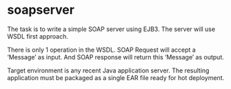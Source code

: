 # soapserver

The task is to write a simple SOAP server using EJB3. The server will use WSDL first approach.

There is only 1 operation in the WSDL. SOAP Request will accept a ‘Message’ as input. And SOAP response will return this ‘Message’ as output.

Target environment is any recent Java application server. The resulting application must be packaged as a single EAR file ready for hot deployment.
